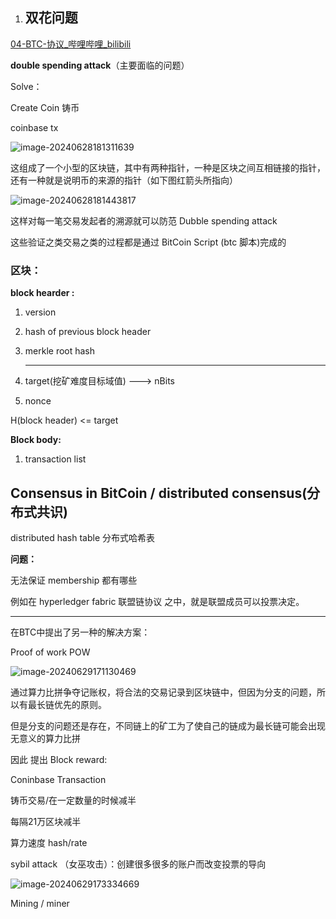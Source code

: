 1. ## 双花问题

[04-BTC-协议_哔哩哔哩_bilibili](https://www.bilibili.com/video/BV1Vt411X7JF/?p=4&spm_id_from=333.1007.top_right_bar_window_history.content.click&vd_source=6e70ae8e9395c062a70e813c359b470e)

**double spending attack**（主要面临的问题）

Solve：

Create Coin  铸币

coinbase tx  

![image-20240628181311639](C:\Users\admin\Desktop\learing\BTC\3.BTC协议.assets\image-20240628181311639.png)

这组成了一个小型的区块链，其中有两种指针，一种是区块之间互相链接的指针，还有一种就是说明币的来源的指针（如下图红箭头所指向）

![image-20240628181443817](C:\Users\admin\Desktop\learing\BTC\3.BTC协议.assets\image-20240628181443817.png)

这样对每一笔交易发起者的溯源就可以防范  Dubble spending attack

这些验证之类交易之类的过程都是通过 BitCoin Script (btc 脚本)完成的



### 区块：



**block hearder :**

1. version

2. hash of previous block header

3. merkle root hash

   ****

4. target(挖矿难度目标域值)  --->  nBits

5. nonce

H(block header)  <= target



**Block body:**

1. transaction list 



## Consensus in BitCoin / distributed consensus(分布式共识)

distributed hash table   分布式哈希表

**问题：**

无法保证  membership  都有哪些

例如在 hyperledger  fabric 联盟链协议  之中，就是联盟成员可以投票决定。

****

在BTC中提出了另一种的解决方案：

Proof of work     POW

![image-20240629171130469](C:\Users\admin\Desktop\learing\BTC\3.BTC协议.assets\image-20240629171130469.png)

通过算力比拼争夺记账权，将合法的交易记录到区块链中，但因为分支的问题，所以有最长链优先的原则。

但是分支的问题还是存在，不同链上的矿工为了使自己的链成为最长链可能会出现无意义的算力比拼



因此 提出  Block reward:

Coninbase Transaction    

 铸币交易/在一定数量的时候减半

每隔21万区块减半

算力速度 hash/rate

sybil attack （女巫攻击）：创建很多很多的账户而改变投票的导向

![image-20240629173334669](C:\Users\admin\Desktop\learing\BTC\3.BTC协议.assets\image-20240629173334669.png)



Mining / miner

